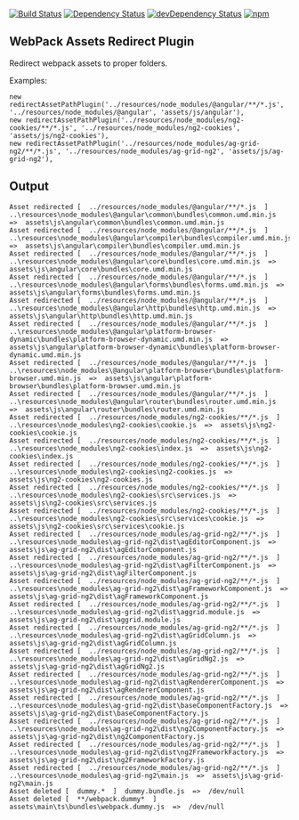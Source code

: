 [![Build Status][travis-badge]][travis-badge-url]
[![Dependency Status][david-badge]][david-badge-url]
[![devDependency Status][david-dev-badge]][david-dev-badge-url]
[![npm][npm-badge]][npm-badge-url]

## WebPack Assets Redirect Plugin

Redirect webpack assets to proper folders.

Examples:

```
new redirectAssetPathPlugin('../resources/node_modules/@angular/**/*.js', '../resources/node_modules/@angular', 'assets/js/angular'),
new redirectAssetPathPlugin('../resources/node_modules/ng2-cookies/**/*.js', '../resources/node_modules/ng2-cookies', 'assets/js/ng2-cookies'),
new redirectAssetPathPlugin('../resources/node_modules/ag-grid-ng2/**/*.js', '../resources/node_modules/ag-grid-ng2', 'assets/js/ag-grid-ng2'),
``` 

## Output
 
 ```
 Asset redirected [  ../resources/node_modules/@angular/**/*.js  ]  ..\resources\node_modules\@angular\common\bundles\common.umd.min.js  =>  assets\js\angular\common\bundles\common.umd.min.js 
 Asset redirected [  ../resources/node_modules/@angular/**/*.js  ]  ..\resources\node_modules\@angular\compiler\bundles\compiler.umd.min.js  =>  assets\js\angular\compiler\bundles\compiler.umd.min.js 
 Asset redirected [  ../resources/node_modules/@angular/**/*.js  ]  ..\resources\node_modules\@angular\core\bundles\core.umd.min.js  =>  assets\js\angular\core\bundles\core.umd.min.js 
 Asset redirected [  ../resources/node_modules/@angular/**/*.js  ]  ..\resources\node_modules\@angular\forms\bundles\forms.umd.min.js  =>  assets\js\angular\forms\bundles\forms.umd.min.js 
 Asset redirected [  ../resources/node_modules/@angular/**/*.js  ]  ..\resources\node_modules\@angular\http\bundles\http.umd.min.js  =>  assets\js\angular\http\bundles\http.umd.min.js 
 Asset redirected [  ../resources/node_modules/@angular/**/*.js  ]  ..\resources\node_modules\@angular\platform-browser-dynamic\bundles\platform-browser-dynamic.umd.min.js  =>  assets\js\angular\platform-browser-dynamic\bundles\platform-browser-dynamic.umd.min.js 
 Asset redirected [  ../resources/node_modules/@angular/**/*.js  ]  ..\resources\node_modules\@angular\platform-browser\bundles\platform-browser.umd.min.js  =>  assets\js\angular\platform-browser\bundles\platform-browser.umd.min.js 
 Asset redirected [  ../resources/node_modules/@angular/**/*.js  ]  ..\resources\node_modules\@angular\router\bundles\router.umd.min.js  =>  assets\js\angular\router\bundles\router.umd.min.js 
 Asset redirected [  ../resources/node_modules/ng2-cookies/**/*.js  ]  ..\resources\node_modules\ng2-cookies\cookie.js  =>  assets\js\ng2-cookies\cookie.js 
 Asset redirected [  ../resources/node_modules/ng2-cookies/**/*.js  ]  ..\resources\node_modules\ng2-cookies\index.js  =>  assets\js\ng2-cookies\index.js 
 Asset redirected [  ../resources/node_modules/ng2-cookies/**/*.js  ]  ..\resources\node_modules\ng2-cookies\ng2-cookies.js  =>  assets\js\ng2-cookies\ng2-cookies.js 
 Asset redirected [  ../resources/node_modules/ng2-cookies/**/*.js  ]  ..\resources\node_modules\ng2-cookies\src\services.js  =>  assets\js\ng2-cookies\src\services.js 
 Asset redirected [  ../resources/node_modules/ng2-cookies/**/*.js  ]  ..\resources\node_modules\ng2-cookies\src\services\cookie.js  =>  assets\js\ng2-cookies\src\services\cookie.js 
 Asset redirected [  ../resources/node_modules/ag-grid-ng2/**/*.js  ]  ..\resources\node_modules\ag-grid-ng2\dist\agEditorComponent.js  =>  assets\js\ag-grid-ng2\dist\agEditorComponent.js 
 Asset redirected [  ../resources/node_modules/ag-grid-ng2/**/*.js  ]  ..\resources\node_modules\ag-grid-ng2\dist\agFilterComponent.js  =>  assets\js\ag-grid-ng2\dist\agFilterComponent.js 
 Asset redirected [  ../resources/node_modules/ag-grid-ng2/**/*.js  ]  ..\resources\node_modules\ag-grid-ng2\dist\agFrameworkComponent.js  =>  assets\js\ag-grid-ng2\dist\agFrameworkComponent.js 
 Asset redirected [  ../resources/node_modules/ag-grid-ng2/**/*.js  ]  ..\resources\node_modules\ag-grid-ng2\dist\aggrid.module.js  =>  assets\js\ag-grid-ng2\dist\aggrid.module.js 
 Asset redirected [  ../resources/node_modules/ag-grid-ng2/**/*.js  ]  ..\resources\node_modules\ag-grid-ng2\dist\agGridColumn.js  =>  assets\js\ag-grid-ng2\dist\agGridColumn.js 
 Asset redirected [  ../resources/node_modules/ag-grid-ng2/**/*.js  ]  ..\resources\node_modules\ag-grid-ng2\dist\agGridNg2.js  =>  assets\js\ag-grid-ng2\dist\agGridNg2.js 
 Asset redirected [  ../resources/node_modules/ag-grid-ng2/**/*.js  ]  ..\resources\node_modules\ag-grid-ng2\dist\agRendererComponent.js  =>  assets\js\ag-grid-ng2\dist\agRendererComponent.js 
 Asset redirected [  ../resources/node_modules/ag-grid-ng2/**/*.js  ]  ..\resources\node_modules\ag-grid-ng2\dist\baseComponentFactory.js  =>  assets\js\ag-grid-ng2\dist\baseComponentFactory.js 
 Asset redirected [  ../resources/node_modules/ag-grid-ng2/**/*.js  ]  ..\resources\node_modules\ag-grid-ng2\dist\ng2ComponentFactory.js  =>  assets\js\ag-grid-ng2\dist\ng2ComponentFactory.js 
 Asset redirected [  ../resources/node_modules/ag-grid-ng2/**/*.js  ]  ..\resources\node_modules\ag-grid-ng2\dist\ng2FrameworkFactory.js  =>  assets\js\ag-grid-ng2\dist\ng2FrameworkFactory.js 
 Asset redirected [  ../resources/node_modules/ag-grid-ng2/**/*.js  ]  ..\resources\node_modules\ag-grid-ng2\main.js  =>  assets\js\ag-grid-ng2\main.js 
 Asset deleted [  dummy.*  ]  dummy.bundle.js  =>  /dev/null 
 Asset deleted [  **/webpack.dummy*  ]  assets\main\ts\bundles\webpack.dummy.js  =>  /dev/null
```

[travis-badge]: https://travis-ci.org/k-paxian/asset-redirect-webpack-plugin.svg?branch=master
[travis-badge-url]: https://travis-ci.org/k-paxian/asset-redirect-webpack-plugin
[david-badge]: https://david-dm.org/asset-redirect-webpack-plugin.svg
[david-badge-url]: https://david-dm.org/asset-redirect-webpack-plugin
[david-dev-badge]: https://david-dm.org/asset-redirect-webpack-plugin/dev-status.svg
[david-dev-badge-url]: https://david-dm.org/asset-redirect-webpack-plugin?type=dev
[npm-badge]: https://img.shields.io/npm/v/asset-redirect-webpack-plugin.svg
[npm-badge-url]: https://www.npmjs.com/package/asset-redirect-webpack-plugin
